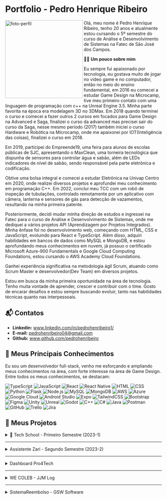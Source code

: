 # Portfolio - Pedro Henrique Ribeiro

<img align="left" src="https://github.com/user-attachments/assets/0b3312eb-c22c-4262-9fa3-9981f90f02ec" alt="foto-perfil" width="250"/>

Olá, meu nome é Pedro Henrique Ribeiro, tenho 20 anos e atualmente estou cursando o 5º semestre do curso de Análise e Desenvolvimento de Sistemas na Fatec de São José dos Campos.

🙋‍♂️ **Um pouco sobre mim**

Eu sempre fui apaixonado por tecnologia, eu gostava muito de jogar no video game e no computador, então no meio do ensino fundamental, em 2016 eu comecei a estudar Game Design na Microcamp, tive meu primeiro contato com uma linguagem de programação com c++ na Unreal Engine 3.5. Minha parte favorita na época era modelagem 3D no 3DMax. Em 2018 quando terminei o curso e comecei a fazer outros 2 cursos em focados para Game Design na Advanced e Saga, finalizei o curso da advanced mas precisei sair do curso da Saga, nesse mesmo período (2017) também iniciei o curso Hardware e Robótica na Microcamp, onde me apaixonei por IOT(Inteligência das coisas), finalizei o curso em 2018.

Em 2019, participei do Empreende19, uma feira para alunos de escolas públicas de SJC, apresentando o MaxClean, uma torneira tecnológica que dispunha de sensores para controlar água e sabão, além de LEDs indicadores de nível de sabão, sendo responsável pela parte eletrônica e codificação.

Obtive uma bolsa integral e comecei a estudar Eletrônica na Univap Centro em 2020, onde realizei diversos projetos e aprofundei meu conhecimento em programação C++. Em 2022, concluí meu TCC com um robô de inspeção de tubulações, controlado remotamente por um aplicativo com câmera, lanterna e sensores de gás para detecção de vazamentos, resultando na minha primeira patente.

Posteriormente, decidi mudar minha direção de estudos e ingressei na Fatec para o curso de Análise e Desenvolvimento de Sistemas, onde me dediquei a vários projetos API (Aprendizagem por Projetos Integrados). Minha ênfase foi no desenvolvimento web, começando com HTML, CSS e JavaScript, evoluindo para React e TypeScript. Além disso, adquiri habilidades em bancos de dados como MySQL e MongoDB, e estou aprofundando meus conhecimentos em nuvem, já possuo o certificado Microsoft Azure-900 Fundamentals e Google Cloud Computing Foundations, estou cursando o AWS Academy Cloud Foundations.

Ganhei experiência significativa na metodologia ágil Scrum, atuando como Scrum Master e desenvolvedor(Dev Team) em diversos projetos.

Estou em busca da minha primeira oportunidade na área de tecnologia. Tenho muita vontade de aprender, crescer e contribuir com o time. Gosto de encarar desafios e estou sempre buscando evoluir, tanto nas habilidades técnicas quanto nas interpessoais.
 
## 📬 Contatos

 * **Linkedin:** www.linkedin.com/in/pedrohenribeiro1/
 * **E-mail:** pedrohenribeiro04@gmail.com
 * **Github:** www.github.com/pedrohenribeiro
 <!-- * Portfolio (site) -->

## 🚀 Meus Principais Conhecimentos

Eu sou um desenvolvedor full-stack, venho me esforçando e ampliando meus conhecimentos na área, com forte interesse na área de Game Design. Entre todos os meus conhecimentos, se destacam:

![TypeScript](https://img.shields.io/badge/-TypeScript-3178C6?style=flat&logo=typescript&logoColor=white) 
![JavaScript](https://img.shields.io/badge/-JavaScript-F7DF1E?style=flat&logo=javascript&logoColor=black) 
![React](https://img.shields.io/badge/-React-61DAFB?style=flat&logo=react&logoColor=black) 
![React Native](https://img.shields.io/badge/-React%20Native-61DAFB?style=flat&logo=react&logoColor=black) 
![HTML](https://img.shields.io/badge/-HTML5-E34F26?style=flat&logo=html5&logoColor=white) 
![CSS](https://img.shields.io/badge/-CSS3-1572B6?style=flat&logo=css3&logoColor=white) 
![Python](https://img.shields.io/badge/-Python-3776AB?style=flat&logo=python&logoColor=white) 
![Flask](https://img.shields.io/badge/-Flask-000000?style=flat&logo=flask&logoColor=white) 
![Node.js](https://img.shields.io/badge/-Node.js-339933?style=flat&logo=node.js&logoColor=white) 
![MySQL](https://img.shields.io/badge/-MySQL-4479A1?style=flat&logo=mysql&logoColor=white) 
![MongoDB](https://img.shields.io/badge/-MongoDB-47A248?style=flat&logo=mongodb&logoColor=white) 
![AWS](https://img.shields.io/badge/-AWS-232F3E?style=flat&logo=amazon-aws&logoColor=white) 
![Azure](https://img.shields.io/badge/-Azure-0078D4?style=flat&logo=microsoft-azure&logoColor=white) 
![Google Cloud](https://img.shields.io/badge/-Google%20Cloud-4285F4?style=flat&logo=google-cloud&logoColor=white) 
![Android Studio](https://img.shields.io/badge/-Android%20Studio-3DDC84?style=flat&logo=android-studio&logoColor=white) 
![Expo](https://img.shields.io/badge/-Expo-000020?style=flat&logo=expo&logoColor=white) 
![TailwindCSS](https://img.shields.io/badge/-TailwindCSS-38B2AC?style=flat&logo=tailwind-css&logoColor=white) 
![Bootstrap](https://img.shields.io/badge/-Bootstrap-563D7C?style=flat&logo=bootstrap&logoColor=white) 
![Figma](https://img.shields.io/badge/-Figma-F24E1E?style=flat&logo=figma&logoColor=white) 
![Unity](https://img.shields.io/badge/-Unity-000000?style=flat&logo=unity&logoColor=white) 
![Unreal](https://img.shields.io/badge/-Unreal-0E1128?style=flat&logo=unrealengine&logoColor=white) 
![Godot](https://img.shields.io/badge/-Godot-478CBF?style=flat&logo=godot-engine&logoColor=white) 
![C++](https://img.shields.io/badge/-C%2B%2B-00599C?style=flat&logo=c%2B%2B&logoColor=white) 
![C#](https://img.shields.io/badge/-C%23-239120?style=flat&logo=c-sharp&logoColor=white) 
![Java](https://img.shields.io/badge/-Java-007396?style=flat&logo=java&logoColor=white) 
![Postman](https://img.shields.io/badge/-Postman-FF6C37?style=flat&logo=postman&logoColor=white) 
![GitHub](https://img.shields.io/badge/-GitHub-181717?style=flat&logo=github&logoColor=white) 
![Trello](https://img.shields.io/badge/-Trello-026AA7?style=flat&logo=trello&logoColor=white) 
![Jira](https://img.shields.io/badge/-Jira-0052CC?style=flat&logo=jira&logoColor=white)

## 📁 Meus Projetos

<details>
 <summary>
  📘 Tech School - Primeiro Semestre (2023-1)
 </summary>
 </br>
 
## 💻 Tech School

### 📖 Introdução
O desenvolvimento do projeto ocorreu no primeiro semestre do curso, com a direção do professor Antônio Egydio, que simulava ser um cliente externo para aproximar as equipes da realidade do mercado de trabalho.

### 🎯 Objetivo

Desenvolver um site informativo, simples e funcional sobre a **Metodologia Ágil**, contendo conceitos e fundamentos, além de exemplos práticos e um sistema de avaliações para o usuário.

### ❗ Problema

A empresa do professor Egydio precisava adotar o método Scrum para tornar o trabalho mais ágil, organizado e eficiente. No entanto, os funcionários não tinham nenhum conhecimento sobre metodologias ágeis. Por isso, surgiu a necessidade de criar uma forma prática e acessível para ensiná-los o que é a metodologia ágil, como utilizá-la no dia a dia e como aplicar seus conceitos corretamente.

### ✅ Solução

A solução encontrada foi o desenvolvimento de um site utilizando o framework **Flask** para a estrutura das páginas, com **HTML**, **CSS** e **Bootstrap** na construção da interface do usuário. O site apresenta os principais conceitos da Metodologia Ágil de forma clara e objetiva, inclui exemplos práticos e ainda oferece um sistema de avaliação que mede o conhecimento do usuário, além de avaliar o processo e o produto. Tudo isso foi pensado para ser intuitivo, didático e sem sobrecarregar o usuário com informações em excesso.

### 🔧 Tecnologias Utilizadas

<div align="center">

| Tecnologias | Aplicação |
|-------------|-----------|
| ![Flask](https://img.shields.io/badge/Flask-000000?style=for-the-badge&logo=flask&logoColor=white) | Framework utilizado para o backend, rotas e estruturação do layout com Python. |
| ![Python](https://img.shields.io/badge/Python-14354C?style=for-the-badge&logo=python&logoColor=white) | lógica do sistema, criação das rotas. |
| ![HTML](https://img.shields.io/badge/HTML5-E34F26?style=for-the-badge&logo=html5&logoColor=white) | Estruturação do conteúdo do site, como seções sobre a Metodologia Ágil e avaliações. |
| ![CSS](https://img.shields.io/badge/CSS-239120?&style=for-the-badge&logo=css3&logoColor=white) | Estilização do layout e adaptação para diferentes dispositivos, com uma interface limpa e agradável. |
| ![JavaScript](https://img.shields.io/badge/JavaScript-F7DF1E?style=for-the-badge&logo=javascript&logoColor=black) | Funcionalidades interativas, modo escuro, modais, botões, validações e questionários. |
| ![Bootstrap](https://img.shields.io/badge/Bootstrap-563D7C?style=for-the-badge&logo=bootstrap&logoColor=white) | Componentes visuais prontos. |
| ![Figma](https://img.shields.io/badge/Figma-F24E1E?style=for-the-badge&logo=figma&logoColor=white) | Protótipos para utilizar como apoio na construção do site e validação do cliente. |
| ![Trello](https://img.shields.io/badge/Trello-%23026AA7.svg?style=for-the-badge&logo=Trello&logoColor=white) | Organização das tarefas do projeto. |
| ![GitHub](https://img.shields.io/badge/GitHub-100000?style=for-the-badge&logo=github&logoColor=white) | Controle de versão, armazenamento do repositório e colaboração em equipe. |

</div>

### 📌 Minhas Contribuições

Durante o desenvolvimento do projeto, atuei diretamente em várias áreas essenciais da aplicação:

- Criei um dos **protótipos interativos no Figma**, com conteúdo estruturado, componentes reutilizáveis, várias páginas navegáveis e **questionários funcionais**, ajudando na visualização da experiência do usuário antes da implementação.
- Estruturei a organização geral do site, planejando a disposição dos elementos e o posicionamento dos conteúdos e imagens.
- Implementei o **framework Flask** para gerenciar as rotas e o layout geral do site.
- Desenvolvi **botões animados** no final de cada página que redirecionam o usuário para outras seções do site.
- Criei **modais interativos** com exemplos de ferramentas, além de botões para **download de arquivos**, como burndown e backlog.
- Fiz toda a parte de **responsividade** do site, garantindo uma boa experiência em monitores grandes, celulares e tablets.
- Desenvolvi um **footer responsivo**, mantendo a identidade visual consistente em todas as páginas.
- Realizei a **hospedagem do site** na **AWS**, deixando o projeto disponível para ser acessado durante as apresentações.
- Realizei a **hospedagem do site** na plataforma da **Hostinger**, deixando o projeto disponível publicamente após o periodo do desenvolvimento.

### 🗣️ Soft Skills

- Comunicação: Uso ferramentas como Trello e Teams para manter a equipe alinhada, participo de reuniões e troco mensagens para compartilhar ideias, feedbacks de forma rápida e também para informar sobre erros e sugestões de como solucioná-los. Assim, todos ficam informados e evitamos retrabalho e problemas na entrega.
- Responsabilidade e iniciativa: Durante o desenvolvimento do projeto fiquei realizando diversos testes nas telas e funcionalidades do site, procurando erros e melhorias que poderiam ser implementadas, prezando sempre para uma melhor entrega e sempre procurando aprimorar o projeto.

### 🔗 Acesse o site pelo seu computador ou celular: [techschool.pedrohenribeiro.com](https://techschool.pedrohenribeiro.com/)

https://github.com/user-attachments/assets/a0f2e983-2eaa-4a00-a109-b64bd51f1c20

* [Link do Repositório](https://github.com/pedrohenribeiro/Projeto-de-API-1-Semestre.git)
  
</details>

---

<details>
 <summary>
   Assistente Zari - Segundo Semestre (2023-2)
 </summary>
 </br>

 ## 💻 Assistente Zari

### 📖 Introdução
O desenvolvimento do projeto ocorreu no segundo semestre do curso, com a direção do professor Giuliano Bertoti, que simulava ser um cliente externo para aproximar as equipes da realidade do mercado de trabalho.


### 🎯 Objetivo

O projeto desenvolvido no 2º semestre teve como objetivo criar um assistente virtual capaz de ler documentos e responder a perguntas relacionadas ao seu conteúdo, facilitando o acesso rápido a informações específicas.

### ❗ Problema

O problema surgiu a partir da necessidade dos usuários em localizar informações específicas dentro de documentos extensos de forma mais rápida e prática.

### ✅ Solução

Desenvolvemos um chatbot capaz de ler documentos, identificar palavras-chave e responder perguntas em linguagem natural. O sistema torna a busca por informações mais rápida, objetiva e eficiente, simulando uma conversa com o usuário.

### 🔧 Tecnologias Utilizadas

<div align="center">

| Tecnologias | Aplicação |
|-------------|-----------|
| ![Java](https://img.shields.io/badge/Java-007396?style=for-the-badge&logo=java&logoColor=white) | Desenvolvimento da aplicação desktop e implementação da lógica de leitura e análise de documentos. |
| ![Gradle](https://img.shields.io/badge/Gradle-02303A?style=for-the-badge&logo=gradle&logoColor=white) | Gerenciamento de dependências e automação do processo de build. |
| ![MySQL](https://img.shields.io/badge/MySQL-4479A1?style=for-the-badge&logo=mysql&logoColor=white) | Modelagem e armazenamento das interações e dados extraídos dos documentos. |
| ![Figma](https://img.shields.io/badge/Figma-F24E1E?style=for-the-badge&logo=figma&logoColor=white) | Criação dos protótipos da interface, colaborando no design e experiência do usuário. |
| ![Eclipse](https://img.shields.io/badge/Eclipse-2C2255?style=for-the-badge&logo=eclipseide&logoColor=white) | IDE utilizada para desenvolvimento do projeto em Java. |
| ![Trello](https://img.shields.io/badge/Trello-026AA7?style=for-the-badge&logo=trello&logoColor=white) | Ferramenta para organização das tarefas e acompanhamento do progresso da equipe. |

</div>

### 📌 Minhas Contribuições

Durante o desenvolvimento do projeto, atuei diretamente em várias áreas essenciais da aplicação:

- Criei o **protótipo interativo no Figma**, com conteúdo estruturado, componentes reutilizáveis, várias páginas navegáveis e **questionários funcionais**, ajudando na visualização da experiência do usuário antes da implementação.
- Fiz a implementação da imagem de boas vindas na tela inicial para uma melhor aparência do programa.
- Fiz a estruturação do historico de usuário, implementei a o banco de dados e a conexão com ele.
- Implementei a tabela do historico de usuário para os funcuinários da empresa conseguirem visualizar quem acessou tal arquivo em tal horário.
- Criei uma tela simples, fácil de utilizar para realizar as perguntas e respostas da Zari.

### 🗣️ Soft Skills

- Comunicação: Utilizei as ferramentas Trello e Teams para manter a equipe alinhada, realizar perguntas e atualizações sobre o desenvolvimento, participei de reuniões e troquei mensagens para compartilhar ideias, feedbacks de forma rápida e também para informar sobre erros e sugestões de como solucioná-los. Assim, todos ficaram informados e evitamos retrabalho e problemas na entrega.
- Responsabilidade e iniciativa: Durante o desenvolvimento do projeto fiquei realizando diversos testes nas telas e funcionalidades da aplicação, também realizei algumas reunições para ajudar no entendimento de partes do projeto, procurei erros e melhorias que poderiam ser implementadas, prezando sempre para uma melhor entrega e sempre procurando aprimorar o projeto.

* [Link do Repositório](https://github.com/Equipe-Meta-Code/Zari-documentation.git)

</details>

---

<details>
 <summary>
   Dashboard Pro4Tech
 </summary>
 </br>

 ## 💻 Dashboard Pro4Tech

### 📖 Introdução
O desenvolvimento do projeto ocorreu no terceiro semestre do curso, com a empresa Pro4Tech sendo o nosso cliente externo, que me ajudou muito a aproximar da realidade do mercado de trabalho.

### 🎯 Objetivo

O objetivo deste projeto foi criar um dashboard dinâmico e interativo para análise e visualização de dados de vendas. O sistema foi projetado para gerar insights visuais claros e rápidos, permitindo que a Pro4Tech tomasse decisões estratégicas baseadas em dados reais, a principal meta foi facilitar a interpretação de grandes volumes de dados de vendas.

### ❗ Problema

A Pro4Tech enfrentava o desafio de gerenciar e interpretar grandes volumes de dados de vendas que estavam armazenados em planilhas Excel. A empresa enfrentava dificuldades em visualizar informações importantes de forma rápida e eficiente. Os relatórios manualmente gerados a partir das planilhas eram demorados e complexos, o que tornava o processo de tomada de decisão mais lento e sujeito a erros.

### ✅ Solução

Foi criado um sistema web que importa dados diretamente de arquivos Excel, armazena-os em banco de dados, e os exibe em gráficos e tabelas no dashboard. O sistema permite segmentação de dados, cálculo automático de comissões e visualizações personalizadas para gerentes e funcionários.

### 🔧 Tecnologias Utilizadas

<div align="center">

| Tecnologias | Aplicação |
|-------------|-----------|
| ![TypeScript](https://img.shields.io/badge/TypeScript-3178C6?style=for-the-badge&logo=typescript&logoColor=white) | Desenvolvimento das funcionalidades com foco em tipagem segura e escalabilidade. |
| ![JavaScript](https://img.shields.io/badge/JavaScript-F7DF1E?style=for-the-badge&logo=javascript&logoColor=black) | Construção de scripts interativos para componentes do dashboard e manipulação de dados. |
| ![React](https://img.shields.io/badge/React-20232A?style=for-the-badge&logo=react&logoColor=61DAFB) | Desenvolvimento da interface completa, incluindo visualizações de vendas, filtros e formulários. |
| ![Node.js](https://img.shields.io/badge/Node.js-339933?style=for-the-badge&logo=nodedotjs&logoColor=white) | Criação do servidor backend para upload de planilhas, processamento dos dados e integração com o banco. |
| ![MySQL](https://img.shields.io/badge/MySQL-4479A1?style=for-the-badge&logo=mysql&logoColor=white) | Modelagem do banco de dados e persistência segura das informações. |
| ![Figma](https://img.shields.io/badge/Figma-F24E1E?style=for-the-badge&logo=figma&logoColor=white) | Criação dos protótipos de interface, priorizando usabilidade e visual atrativo. |
| ![GitHub](https://img.shields.io/badge/GitHub-100000?style=for-the-badge&logo=github&logoColor=white) | Controle de versão e organização do repositório de código. |
| ![Trello](https://img.shields.io/badge/Trello-026AA7?style=for-the-badge&logo=trello&logoColor=white) | Gestão de tarefas ágil, comunicação e organização da equipe durante o projeto. |
| ![Slack](https://img.shields.io/badge/Slack-4A154B?style=for-the-badge&logo=slack&logoColor=white) | Comunicação da equipe com a empresa para solucionar dúvidas importantes durante as sprints. |

</div>

### 📌 Minhas Contribuições

Durante o desenvolvimento do projeto, atuei diretamente em várias áreas essenciais da aplicação:

- Criei o **protótipo interativo no Figma**, com conteúdo estruturado, componentes reutilizáveis, várias páginas navegáveis e **Gráficos e tabelas**, ajudando na visualização da experiência do usuário antes da implementação.
- Criei o gráfico de vendas mensais por vendedor para o gerente conseguir visualizar melhor o andamento da empresa e analizar as vendas de forma facilitada.
- Realizei a implementação da funcionalidade de Upload da foto de perfil, realizei a construção no banco de dados e tambem a implementação no frontend.
- Desenvolvi a funcionalidade de alterar a foto de perfil.
- Implementei a foto de perfil na tabela de vendedores, com atualização automática.
- Realizei a função de deletar um vendedor do sistema.
- Desenvolvi modais interativos e responsivos para alterar dados em todas as tabelas do site, facilitando a edição das informações.
- Implementei filtros para os gráficos e tabelas do site para uma melhor navegação e visualização dos dados por parte do gerente
- Implementei o cadastro do vendedor a partir do upload do excel de vendas da empresa, definindo temporariamente o usuário e senha como o cpf do vendedor até ele alterar.
- Implementei o cadastro de clientes na tela de clientes para poder cadastrar nas vendas.
- Realizei a implementação da visualização do perfil de cada vendedor, contendo apenas as informações dele, com o vendedor podendo ver apenas o perfil dele e o gerente podendo visualizar de todos os vendedores.

### 🗣️ Soft Skills

- Comunicação: Utilizei as ferramentas Trello e Teams para manter a equipe alinhada, realizar perguntas e atualizações sobre o desenvolvimento, participei de reuniões e troquei mensagens para compartilhar ideias, feedbacks de forma rápida e também para informar sobre erros e sugestões de como solucioná-los. Assim, todos ficaram informados e evitamos retrabalho e problemas na entrega.
- Responsabilidade e iniciativa: Durante o desenvolvimento do projeto fiquei realizando diversos testes nas telas e funcionalidades da aplicação, também realizei algumas reunições para ajudar no entendimento de partes do projeto, procurei erros e melhorias que poderiam ser implementadas, prezando sempre para uma melhor entrega e sempre procurando aprimorar o projeto.

* [Link do Repositório](https://github.com/Equipe-Meta-Code/Dashboard-Pro4Tech.git)
  
</details>

 ---
 
<details>
 <summary>
   WE COLEB - JJM Log
 </summary>
 </br>

 ## 💻 WE COLEB - JJM Log

### 📖 Introdução
O desenvolvimento do projeto ocorreu no quarto semestre do curso, com a empresa JJM Log sendo o nosso cliente externo, que me ajudou muito a aproximar da realidade do mercado de trabalho.

### 🎯 Objetivo

O objetivo deste projeto foi desenvolver um sistema web que otimizasse o controle de processos internos na JJM Log, facilitando a colaboração entre diferentes departamentos e automatizando atividades manuais. A principal meta foi melhorar a integração entre setores e proporcionar uma gestão de demandas mais eficiente e em tempo real.

### ❗ Problema

A empresa enfrentava desafios relacionados ao controle de processos internos, com fluxos manuais e o uso de múltiplas ferramentas não integradas, o que dificultava a visibilidade e a colaboração entre departamentos. A falta de uma plataforma centralizada resultava em ineficiência e dificuldades na comunicação entre as equipes.

### ✅ Solução

Foi criado um sistema web com funcionalidades específicas para o controle de demandas internas, com telas customizadas para diferentes tipos de usuários e permissões. O sistema automatizou processos manuais e facilitou o acompanhamento das atividades em tempo real, promovendo maior colaboração e integração entre os departamentos da JJM Log.


 ### 🔧 Tecnologias Utilizadas
 
 <div align="center">
 
 | Tecnologias | Aplicação |
 |-------------|-----------|
 | ![React](https://img.shields.io/badge/React-20232A?style=for-the-badge&logo=react&logoColor=61DAFB) | Linguagem principal no frontend e backend, garantindo tipagem estática e maior organização do código;. |
 | ![TypeScript](https://img.shields.io/badge/TypeScript-007ACC?style=for-the-badge&logo=typescript&logoColor=white) | Definição de tipagens seguras no código para melhorar a qualidade e a legibilidade. |
 | ![Node.js](https://img.shields.io/badge/Node.js-339933?style=for-the-badge&logo=nodedotjs&logoColor=white) | Desenvolvimento da lógica de backend e integração com banco de dados. |
 | ![MySQL](https://img.shields.io/badge/MySQL-005C84?style=for-the-badge&logo=mysql&logoColor=white) | Modelagem e persistência dos dados de usuários, permissões e atividades. |
 | ![Figma](https://img.shields.io/badge/Figma-F24E1E?style=for-the-badge&logo=figma&logoColor=white) | Ferramenta de design para o protótipo do site. |
 | ![GitHub](https://img.shields.io/badge/GitHub-100000?style=for-the-badge&logo=github&logoColor=white) | Versionamento e organização do código do projeto. |
 | ![Trello](https://img.shields.io/badge/Trello-026AA7?style=for-the-badge&logo=Trello&logoColor=white) | Gestão de tarefas, sprints e prioridades durante o ciclo de desenvolvimento. |
 
 </div>
 
 ### 📌 Minhas Contribuições
 
 Durante o desenvolvimento do projeto, atuei diretamente em várias áreas essenciais da aplicação:

 - Desenvolvi o protótipo interativo no figma
 - Desenvolvi o Backend do fluxograma do sistema.
 - Desenvolvi o Frontend e Backend da ordem de solicitação de serviços.
 - Desenvolvi o update e delete de etapas e pedidos.
 - Realizei a criação do historico de conclusão de etapas.
 - Desenvolvi o portal de funcionarios do sistema, possibilitando o upload de arquivos, visualização de arquivos já existentes e a remoção de arquivos errados.
 - Desenvolvi o Upload de PDF no Portal de Funcionarios
 - Desenvolvi o cadastro de cargos quando o gerente cadastra um funcionario novo, podendo escolher o cargo dele.

 ### Hard Skills
 
- TypeScript: Sei fazer com autonomia.
- MySQL: Sei fazer com autonomia.
- React: Sei fazer com autonomia.
- Node.js: Sei fazer com autonomia.
- Figma: Sei fazer com autonomia.
- GitHub: Sei fazer com autonomia.
- Trello: Sei fazer com autonomia.
  
 ### 🗣️ Soft Skills

- **Colaboração em equipe**: Trabalhei em conjunto com os membros da equipe utilizando o Trello para acompanhar o andamento das tarefas e garantir o alinhamento entre todos. Participei ativamente de reuniões para definição de prioridades e adaptação de prazos, contribuindo com ideias e garantindo uma boa comunicação entre a equipe.

- **Organização e gestão de tempo**: Ajudei a organizar as tarefas por prioridade e complexidade, dividindo demandas maiores em subtarefas menores para facilitar o acompanhamento. Isso garantiu entregas dentro dos prazos e melhor acompanhamento da evolução do projeto.

- **Capacidade de análise e solução de problemas**: Durante o desenvolvimento, identifiquei gargalos e problemas em funcionalidades tanto do backend quanto do frontend. Propus soluções, corrigi bugs e refinei o código em parceria com o time, evitando retrabalho e melhorando a performance da aplicação.


* [Link do Repositório](https://github.com/Equipe-Meta-Code/WE-COLEB-JJM-Log.git)
 
</details>

---

<details>
 <summary>
   SistemaReembolso - GSW Software
 </summary>
 </br>
 
 ## 💻 SistemaReembolso - GSW Software
 
 ### 📖 Introdução
 O desenvolvimento do projeto ocorreu no quarto semestre do curso, com a empresa GSW sendo o nosso cliente externo, que me ajudou muito a aproximar da realidade do mercado de trabalho.
 
 ### 🎯 Objetivo
 
 O objetivo deste projeto foi criar um aplicativo móvel para a solicitação de reembolsos de despesas pelos colaboradores da GSW Software. A principal meta foi automatizar e agilizar o processo de solicitação, garantindo que os dados de reembolso fossem registrados com precisão, enviados para aprovação de forma eficiente e gerenciados de maneira centralizada.


 ### ❗ Problema

 O problema surgiu a partir da dificuldade da empresa em tornar o processo de reembolso mais prático, ágil e seguro. Até então, os registros eram manuais, propensos a erros, e geravam atrasos na análise e aprovação das solicitações, comprometendo a produtividade dos colaboradores e gestores.
 
 ### ✅ Solução

 Solução: desenvolvemos uma solução completa composta por dois sistemas integrados. Um aplicativo móvel que oferece aos funcionários uma forma prática e rápida de registrar despesas, anexar comprovantes e acompanhar o status das solicitações diretamente pelo celular. E um sistema web corporativo voltado para os gerentes, com funcionalidades para revisar, acompanhar e aprovar os reembolsos em tempo real, promovendo agilidade, controle e transparência em todo o processo.
 
### 🔧 Tecnologias Utilizadas

<div align="center">

| Tecnologias | Aplicação |
|-------------|-----------|
| ![TypeScript](https://img.shields.io/badge/TypeScript-007ACC?style=for-the-badge&logo=typescript&logoColor=white) | Linguagem principal usada no app e no sistema web, trazendo segurança e organização ao código. |
| ![React](https://img.shields.io/badge/React-20232A?style=for-the-badge&logo=react&logoColor=61DAFB) | Utilizado no desenvolvimento do sistema web corporativo (interface dos gerentes). |
| ![React Native](https://img.shields.io/badge/React_Native-20232A?style=for-the-badge&logo=react&logoColor=61DAFB) | Usado para a criação do aplicativo móvel de solicitação de reembolsos. |
| ![Node.js](https://img.shields.io/badge/Node.js-339933?style=for-the-badge&logo=nodedotjs&logoColor=white) | Plataforma utilizada para desenvolvimento da API RESTful que conecta o app e o sistema web. |
| ![Postman](https://img.shields.io/badge/Postman-FF6C37?style=for-the-badge&logo=postman&logoColor=white) | Ferramenta utilizada para testar e documentar as requisições HTTP da API. |
| ![MongoDB](https://img.shields.io/badge/MongoDB-47A248?style=for-the-badge&logo=mongodb&logoColor=white) | Banco de dados NoSQL usado para armazenar informações de usuários, despesas e projetos. |
| ![MySQL](https://img.shields.io/badge/MySQL-005C84?style=for-the-badge&logo=mysql&logoColor=white) | Utilizado especificamente para armazenar arquivos (comprovantes e fotos) de forma segura. |
| ![Android Studio](https://img.shields.io/badge/Android_Studio-3DDC84?style=for-the-badge&logo=androidstudio&logoColor=white) | Ambiente utilizado para gerar o APK e testar o app em dispositivos Android. |
| ![Android](https://img.shields.io/badge/Android-3DDC84?style=for-the-badge&logo=android&logoColor=white) | O app foi desenvolvido exclusivamente para a plataforma Android, com APK disponibilizado. |
| ![Expo](https://img.shields.io/badge/Expo-000000?style=for-the-badge&logo=expo&logoColor=white) | Framework para facilitar o desenvolvimento, testes e build do app em React Native. |
| ![Figma](https://img.shields.io/badge/Figma-F24E1E?style=for-the-badge&logo=figma&logoColor=white) | Ferramenta utilizada para o design e prototipação das telas do sistema e aplicativo. |
| ![Jira](https://img.shields.io/badge/Jira-0052CC?style=for-the-badge&logo=jira&logoColor=white) | Utilizada para gestão ágil de tarefas, acompanhamento das sprints e organização do time. |
| ![Slack](https://img.shields.io/badge/Slack-4A154B?style=for-the-badge&logo=slack&logoColor=white) | Plataforma de comunicação utilizada entre equipe e cliente durante o desenvolvimento. |
| ![Git](https://img.shields.io/badge/Fork-000000?style=for-the-badge&logo=git&logoColor=white) | Versionamento baseado em forks para criação de ramificações seguras e colaboração. |
| ![Visual Studio Code](https://img.shields.io/badge/VSCode-007ACC?style=for-the-badge&logo=visualstudiocode&logoColor=white) | Editor de código utilizado durante todo o projeto. |

</div>

 
 
 ### 📌 Minhas Contribuições
  
 Durante o desenvolvimento do projeto, atuei diretamente em várias áreas essenciais do Sistema de Reembolso(APP), Sistema Corporativo(WEB) e Backend:

- Desenvolvi a tela de perfil do usuario, mostrando os dados cadastrados e a quantidade de projetos e despesas pendentes e o menu geral com opções importantes para o usuário.
- Criei o Mock para a simulação inicial de projetos que o usuário faz parte.
- Criei a estrutura do Sistema Corporativo.
- Desenvolvi a navegação do Sistema Corporativo com menu lateral retrátil.
- Desenvolvi a Lista de despesas organizada por pacotes, exibindo as cores definidas para cada categoria para facilitar a visualização.
- Desenvolvi o sistema de aprovação de cada pacote, com o gerente podendo aprovar ou recusar o pacote completo ou customizar e aprovar ou recusar despesas individualmente.
- Desenvolvi filtros para o Sistema Corporativo, facilitando para o gerente a busca de dados específicos.
- Desenvolvi a responsividade do Sistema Corporativo
- Desenvolvi a Navbar com título ajustável para cada página utilizando props.
- Desenvolvi a criação de novos projetos, possibilitando a adição de multiplos funcionarios, departamentos e categorias, com o gerende definindo o valor máximo de reembolso de cada categoria individualmente em cada projeto.
- Implementei a função de adicionar um funcionario a um projeto já criado.
- Configurei e implantei o backend no servidor da VPS da hostinger
- Disponibilizei o backend na VPS da hostinger, com ele podendo ser utilizado por todos durante o desenvolvimento para não precisar executar caso não fosse necessárias mudanças.
- Disponibilizei o Sistema Corporativo na Hostinger para ser acessível por todos os dispositivos.
- Desenvolvi o sistema de upload de foto de perfil, possibilitando o upload pela galeria ou tirando uma foto com a câmera.
- Desenvolvi o upload de comprovantes, possibilitei o upload de PDF e fotos da galeria ou câmera, com a possibilidade de realizar multiplos uploads de comprovantes para cada despesa.
- Desenvolvi a previsualização de comprovantes antes de registrar a despesa.
- Desenvolvi a funcionalidade de registrar multiplas despesas, com o usuário podendo adicionar quantas despesas preferir e também podendo visualizar e editar cada despesa antes de registrar.
- Estruturei o modelo de projetos no banco de dados.
- Desenvolvi o Crud de categorias, departamentos e projetos
- Gerei o apk do aplicativo, possibilitando a instalação do sistema de reembolso em celulares android.

### Hard Skills

- TypeScript: Sei fazer com autonomia.
- MySQL: Sei fazer com autonomia. 
- React: Sei fazer com autonomia.
- React Native: Sei fazer com autonomia.
- MongoDB: Sei fazer com autonomia.
- Expo: Sei fazer com autonomia.
- Android Studio: Sei fazer com autonomia.
- NodeJS: Sei fazer com autonomia.
- CSS: Sei fazer com autonomia.
- GIT: Sei fazer com autonomia.
- Figma: Sei fazer com autonomia.
- GitHub: Sei fazer com autonomia.
- Jira: Sei fazer com autonomia.
- Deploy na VPS: Sei fazer com autonomia.

### 🗣️ Soft Skills

- **Comunicação**: Utilizei as ferramentas Trello e Teams para manter a equipe alinhada, realizar perguntas e atualizações sobre o desenvolvimento, participei de reuniões e troquei mensagens para compartilhar ideias, feedbacks de forma rápida e também para informar sobre erros e sugestões de como solucioná-los. Assim, todos ficaram informados e evitamos retrabalho e problemas na entrega.
- **Responsabilidade e iniciativa**: Durante o desenvolvimento do projeto fiquei realizando diversos testes nas telas e funcionalidades da aplicação, também realizei algumas reunições para ajudar no entendimento de partes do projeto, procurei erros e melhorias que poderiam ser implementadas, prezando sempre para uma melhor entrega e sempre procurando aprimorar o projeto. No final de todas as sprints sempre realizei testes em todas as funcionalidades do aplicativo e site, resolvi erros e comuniquei a equipe, também conversei com os outros membros sobre entregas atrasadas e ajudei em algumas tarefas para poderem ser entregues a tempo.

* [Link do Repositório](https://github.com/Equipe-Meta-Code/SistemaReembolso-GSW-Software)
  
</details>
